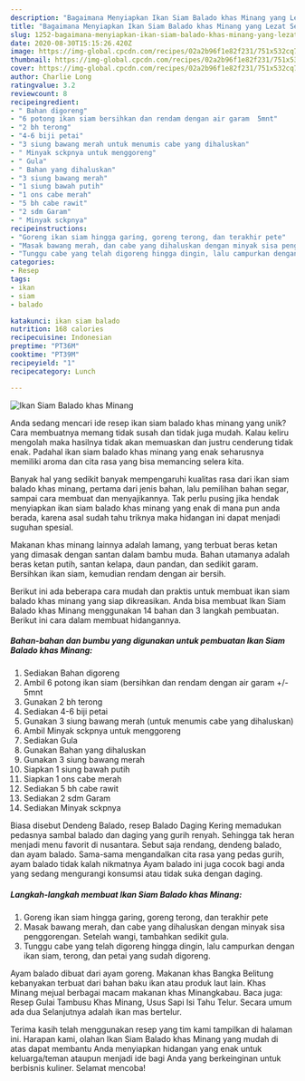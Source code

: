 ```yaml
---
description: "Bagaimana Menyiapkan Ikan Siam Balado khas Minang yang Lezat Sekali"
title: "Bagaimana Menyiapkan Ikan Siam Balado khas Minang yang Lezat Sekali"
slug: 1252-bagaimana-menyiapkan-ikan-siam-balado-khas-minang-yang-lezat-sekali
date: 2020-08-30T15:15:26.420Z
image: https://img-global.cpcdn.com/recipes/02a2b96f1e82f231/751x532cq70/ikan-siam-balado-khas-minang-foto-resep-utama.jpg
thumbnail: https://img-global.cpcdn.com/recipes/02a2b96f1e82f231/751x532cq70/ikan-siam-balado-khas-minang-foto-resep-utama.jpg
cover: https://img-global.cpcdn.com/recipes/02a2b96f1e82f231/751x532cq70/ikan-siam-balado-khas-minang-foto-resep-utama.jpg
author: Charlie Long
ratingvalue: 3.2
reviewcount: 8
recipeingredient:
- " Bahan digoreng"
- "6 potong ikan siam bersihkan dan rendam dengan air garam  5mnt"
- "2 bh terong"
- "4-6 biji petai"
- "3 siung bawang merah untuk menumis cabe yang dihaluskan"
- " Minyak sckpnya untuk menggoreng"
- " Gula"
- " Bahan yang dihaluskan"
- "3 siung bawang merah"
- "1 siung bawah putih"
- "1 ons cabe merah"
- "5 bh cabe rawit"
- "2 sdm Garam"
- " Minyak sckpnya"
recipeinstructions:
- "Goreng ikan siam hingga garing, goreng terong, dan terakhir pete"
- "Masak bawang merah, dan cabe yang dihaluskan dengan minyak sisa penggorengan. Setelah wangi, tambahkan sedikit gula."
- "Tunggu cabe yang telah digoreng hingga dingin, lalu campurkan dengan ikan siam, terong, dan petai yang sudah digoreng."
categories:
- Resep
tags:
- ikan
- siam
- balado

katakunci: ikan siam balado 
nutrition: 168 calories
recipecuisine: Indonesian
preptime: "PT36M"
cooktime: "PT39M"
recipeyield: "1"
recipecategory: Lunch

---
```



![Ikan Siam Balado khas Minang](https://img-global.cpcdn.com/recipes/02a2b96f1e82f231/751x532cq70/ikan-siam-balado-khas-minang-foto-resep-utama.jpg)

Anda sedang mencari ide resep ikan siam balado khas minang yang unik? Cara membuatnya memang tidak susah dan tidak juga mudah. Kalau keliru mengolah maka hasilnya tidak akan memuaskan dan justru cenderung tidak enak. Padahal ikan siam balado khas minang yang enak seharusnya memiliki aroma dan cita rasa yang bisa memancing selera kita.

Banyak hal yang sedikit banyak mempengaruhi kualitas rasa dari ikan siam balado khas minang, pertama dari jenis bahan, lalu pemilihan bahan segar, sampai cara membuat dan menyajikannya. Tak perlu pusing jika hendak menyiapkan ikan siam balado khas minang yang enak di mana pun anda berada, karena asal sudah tahu triknya maka hidangan ini dapat menjadi suguhan spesial.

Makanan khas minang lainnya adalah lamang, yang terbuat beras ketan yang dimasak dengan santan dalam bambu muda. Bahan utamanya adalah beras ketan putih, santan kelapa, daun pandan, dan sedikit garam. Bersihkan ikan siam, kemudian rendam dengan air bersih.


Berikut ini ada beberapa cara mudah dan praktis untuk membuat ikan siam balado khas minang yang siap dikreasikan. Anda bisa membuat Ikan Siam Balado khas Minang menggunakan 14 bahan dan 3 langkah pembuatan. Berikut ini cara dalam membuat hidangannya.

<!--inarticleads1-->

##### Bahan-bahan dan bumbu yang digunakan untuk pembuatan Ikan Siam Balado khas Minang:

1. Sediakan  Bahan digoreng
1. Ambil 6 potong ikan siam (bersihkan dan rendam dengan air garam +/- 5mnt
1. Gunakan 2 bh terong
1. Sediakan 4-6 biji petai
1. Gunakan 3 siung bawang merah (untuk menumis cabe yang dihaluskan)
1. Ambil  Minyak sckpnya untuk menggoreng
1. Sediakan  Gula
1. Gunakan  Bahan yang dihaluskan
1. Gunakan 3 siung bawang merah
1. Siapkan 1 siung bawah putih
1. Siapkan 1 ons cabe merah
1. Sediakan 5 bh cabe rawit
1. Sediakan 2 sdm Garam
1. Sediakan  Minyak sckpnya


Biasa disebut Dendeng Balado, resep Balado Daging Kering memadukan pedasnya sambal balado dan daging yang gurih renyah. Sehingga tak heran menjadi menu favorit di nusantara. Sebut saja rendang, dendeng balado, dan ayam balado. Sama-sama mengandalkan cita rasa yang pedas gurih, ayam balado tidak kalah nikmatnya Ayam balado ini juga cocok bagi anda yang sedang mengurangi konsumsi atau tidak suka dengan daging. 

<!--inarticleads2-->

##### Langkah-langkah membuat Ikan Siam Balado khas Minang:

1. Goreng ikan siam hingga garing, goreng terong, dan terakhir pete
1. Masak bawang merah, dan cabe yang dihaluskan dengan minyak sisa penggorengan. Setelah wangi, tambahkan sedikit gula.
1. Tunggu cabe yang telah digoreng hingga dingin, lalu campurkan dengan ikan siam, terong, dan petai yang sudah digoreng.


Ayam balado dibuat dari ayam goreng. Makanan khas Bangka Belitung kebanyakan terbuat dari bahan baku ikan atau produk laut lain. Khas Minang mejual berbagai macam makanan khas Minangkabau. Baca juga: Resep Gulai Tambusu Khas Minang, Usus Sapi Isi Tahu Telur. Secara umum ada dua Selanjutnya adalah ikan mas bertelur. 

Terima kasih telah menggunakan resep yang tim kami tampilkan di halaman ini. Harapan kami, olahan Ikan Siam Balado khas Minang yang mudah di atas dapat membantu Anda menyiapkan hidangan yang enak untuk keluarga/teman ataupun menjadi ide bagi Anda yang berkeinginan untuk berbisnis kuliner. Selamat mencoba!
